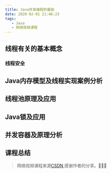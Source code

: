 ```yaml
---
title: Java并发编程的基础
date: 2020-02-01 21:46:23
tags:
   - Java
   - 网络视频课程
---
```


## 线程有关的基本概念
### 线程安全

## Java内存模型及线程实现案例分析
## 线程池原理及应用
## Java锁及应用
## 并发容器及原理分析
## 课程总结



> 网络视频课程来源[CSDN](https://edu.csdn.net/course/play/26270),感谢作者的分享。💪💪💪